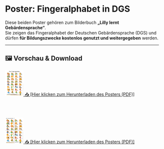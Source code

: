 # Poster: Fingeralphabet in DGS

Diese beiden Poster gehören zum Bilderbuch **„Lilly lernt Gebärdensprache“**.  
Sie zeigen das Fingeralphabet der Deutschen Gebärdensprache (DGS) und dürfen **für Bildungszwecke kostenlos genutzt und weitergegeben** werden.

---

## 🖼️ Vorschau & Download

<a href="https://github.com/LillyLernt/DGS/raw/main/FingeralphabetA2.pdf">
  <img src="posterA2.jpg" alt="Vorschau Poster A2" width="60"/>
</a>  
<a href="https://github.com/LillyLernt/DGS/raw/main/FingeralphabetA2.pdf">📥 [Hier klicken zum Herunterladen des Posters (PDF)]</a>

<br><br>

<a href="https://github.com/LillyLernt/DGS/raw/main/FingeralphabetA4.pdf">
  <img src="posterA4.jpg" alt="Vorschau Poster 4xA4" width="60"/>
</a>  
<a href="https://github.com/LillyLernt/DGS/raw/main/FingeralphabetA4.pdf">📥 [Hier klicken zum Herunterladen des Posters (PDF)]</a>
